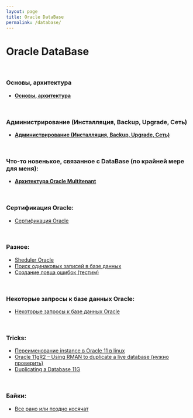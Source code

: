 ```yaml
---
layout: page
title: Oracle DataBase
permalink: /database/
---
```



# Oracle DataBase


<br/>

### Основы, архитектура


<ul>
    <li><a href="/database/basics/"><strong>Основы, архитектура</strong></a></li>
</ul>

<br/>

### Администрирование (Инсталляция, Backup, Upgrade, Сеть)

<ul>
    <li><a href="/database/adm/"><strong>Администрирование (Инсталляция, Backup, Upgrade, Сеть)</strong></a></li>
</ul>


<br/>

### Что-то новенькое, связанное с DataBase (по крайней мере для меня):

<ul>
    <li><a href="//files.oradba.net/docs/ru/multitenant/multitenant-wp-t-2995359-ru.pdf"><strong>Архитектура Oracle Multitenant</strong></a></li>
</ul>


<br/>

### Сертификация Oracle:

<ul>
    <li>
        <a href="/database/certification/">Сертификация Oracle</a>
    </li>
</ul>


<br/>

### Разное:


<ul>
    <li>
        <a href="/docs/architecture/other/sheduler/">Sheduler Oracle</a>
    </li>
    <li>
        <a href="/docs/architecture/other/poisk-dublikatov/">Поиск одинаковых записей в базе данных</a>
    </li>
    <li>
        <a href="/docs/architecture/other/oracle-err-catcher/">Создание ловца ошибок (тестим)</a>
    </li>
</ul>


<br/>

### Некоторые запросы к базе данных Oracle:

<ul>
    <li><a href="/docs/architecture/queries/query/">Некоторые запросы к базе данных Oracle</a></li>
</ul>    
    

<br/>

### Tricks:


<ul>
    <li>
        <a href="/database/tricks/rename-oracle-instance/">Переименование instance в Oracle 11 в linux</a>
    </li>
    <li>
        <a href="https://newbiedba.wordpress.com/2013/05/17/oracle-11gr2-using-rman-to-duplicate-a-live-database/">Oracle 11gR2 – Using RMAN to duplicate a live database (нужно проверить)</a>
    </li>
    <li>
        <a href="http://docs.oracle.com/cd/B28359_01/backup.111/b28270/rcmdupdb.htm#BRADV168">Duplicating a Database 11G</a>
    </li>
</ul>



<br/>

### Байки:

<ul>
    <li>
        <a href="/database/humor/">Все рано или поздно косячат</a>
    </li>
</ul>
